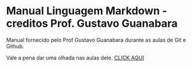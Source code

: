 # Manual Linguagem Markdown - creditos Prof. Gustavo Guanabara
Manual fornecido pelo Prof Gustavo Guanabara durante as aulas de Git e Github.

Vale a pena dar uma olhada nas aulas dele. [CLICK AQUI](https://github.com/gustavoguanabara/git-github)
